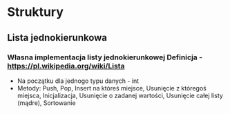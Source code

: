 # Struktury

## Lista jednokierunkowa
### Własna implementacja listy jednokierunkowej Definicja - https://pl.wikipedia.org/wiki/Lista

- Na początku dla jednogo typu danych - int
- Metody: Push, Pop, Insert na któreś miejsce, Usunięcie z któregoś miejsca, Inicjalizacja, Usunięcie o zadanej wartości, Usunięcie całej listy (mądre), Sortowanie
